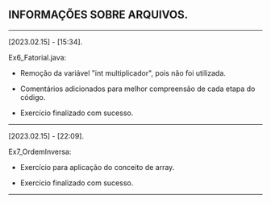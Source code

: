 ## INFORMAÇÕES SOBRE ARQUIVOS.
____________________________________________________________________________________________

[2023.02.15] - [15:34].

Ex6_Fatorial.java:  
- Remoção da variável "int multiplicador", pois não foi utilizada.
- Comentários adicionados para melhor compreensão de cada etapa do código.  

- Exercício finalizado com sucesso.
____________________________________________________________________________________________

[2023.02.15] - [22:09].

Ex7_OrdemInversa:
- Exercício para aplicação do conceito de array.

- Exercício finalizado com sucesso.
____________________________________________________________________________________________